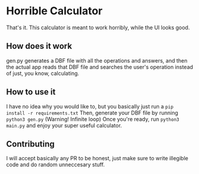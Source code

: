 # Horrible Calculator
That's it. This calculator is meant to work horribly, while the UI looks good.

## How does it work
gen.py generates a DBF file with all the operations and answers, and then the actual app reads that DBF file and searches the user's operation instead of just, you know, calculating.

## How to use it
I have no idea why you would like to, but you basically just run a ```pip install -r requirements.txt```
Then, generate your DBF file by running ```python3 gen.py``` (Warning! Infinite loop)
Once you're ready, run ```python3 main.py``` and enjoy your super useful calculator.

## Contributing
I will accept basically any PR to be honest, just make sure to write illegible code and do random unneccesary stuff.
